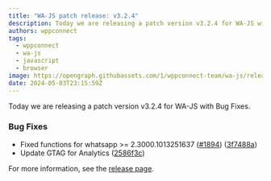 ```yaml
---
title: "WA-JS patch release: v3.2.4"
description: Today we are releasing a patch version v3.2.4 for WA-JS with Bug Fixes.
authors: wppconnect
tags:
  - wppconnect
  - wa-js
  - javascript
  - browser
image: https://opengraph.githubassets.com/1/wppconnect-team/wa-js/releases/tag/v3.2.4
date: 2024-05-03T23:15:59Z
---
```


Today we are releasing a patch version v3.2.4 for WA-JS with Bug Fixes.

<!--truncate-->

### Bug Fixes

* Fixed functions for whatsapp >= 2.3000.1013251637 ([#1894](https://github.com/wppconnect-team/wa-js/issues/1894)) ([3f7488a](https://github.com/wppconnect-team/wa-js/commit/3f7488ac6a629e6c58cf45e4ecb29ecf47faa60b))
* Update GTAG for Analytics ([2586f3c](https://github.com/wppconnect-team/wa-js/commit/2586f3cbb660c84aec94b7259ba223ef62e83c9e))

For more information, see the [release page](https://github.com/wppconnect-team/wa-js/releases/tag/v3.2.4).